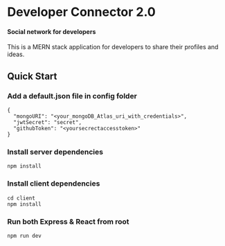 # Developer Connector 2.0

#### Social network for developers

This is a MERN stack application for developers to share their profiles and ideas.

## Quick Start

### Add a default.json file in config folder

```
{
  "mongoURI": "<your_mongoDB_Atlas_uri_with_credentials>",
  "jwtSecret": "secret",
  "githubToken": "<yoursecrectaccesstoken>"
}
```
### Install server dependencies

```
npm install
```

### Install client dependencies

```
cd client
npm install
```
### Run both Express & React from root

```
npm run dev
```
